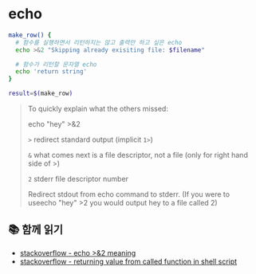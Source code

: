 # echo

```sh
make_row() {
  # 함수를 실행하면서 리턴하지는 않고 출력만 하고 싶은 echo
  echo >&2 "Skipping already exisiting file: $filename"

  # 함수가 리턴할 문자열 echo
  echo 'return string'
}

result=$(make_row)
```

> To quickly explain what the others missed:
>
> echo "hey" >&2
>
> `>` redirect standard output (implicit `1>`)
>
> `&` what comes next is a file descriptor, not a file (only for right hand side of >)
>
> `2` stderr file descriptor number
>
> Redirect stdout from echo command to stderr. (If you were to useecho "hey" >2 you would output hey to a file called 2)

## 📚 함께 읽기

- [stackoverflow - echo >&2 meaning](https://stackoverflow.com/questions/23489934/echo-2-some-text-what-does-it-mean-in-shell-scripting)
- [stackoverflow - returning value from called function in shell script](https://stackoverflow.com/a/8743103)

